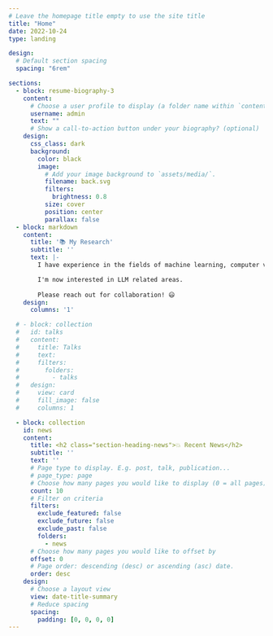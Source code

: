 ```yaml
---
# Leave the homepage title empty to use the site title
title: "Home"
date: 2022-10-24
type: landing

design:
  # Default section spacing
  spacing: "6rem"

sections:
  - block: resume-biography-3
    content:
      # Choose a user profile to display (a folder name within `content/authors/`)
      username: admin
      text: ""
      # Show a call-to-action button under your biography? (optional)
    design:
      css_class: dark
      background:
        color: black
        image:
          # Add your image background to `assets/media/`.
          filename: back.svg
          filters:
            brightness: 0.8
          size: cover
          position: center
          parallax: false
  - block: markdown
    content:
      title: '📚 My Research'
      subtitle: ''
      text: |-
        I have experience in the fields of machine learning, computer vision, and natural language processing, and have worked on projects in all of these areas.

        I'm now interested in LLM related areas.
        
        Please reach out for collaboration! 😃
    design:
      columns: '1'

  # - block: collection
  #   id: talks
  #   content:
  #     title: Talks
  #     text: 
  #     filters:
  #       folders:
  #         - talks
  #   design:
  #     view: card
  #     fill_image: false
  #     columns: 1

  - block: collection
    id: news
    content:
      title: <h2 class="section-heading-news">💥 Recent News</h2>
      subtitle: ''
      text: ''
      # Page type to display. E.g. post, talk, publication...
      # page_type: page
      # Choose how many pages you would like to display (0 = all pages)
      count: 10
      # Filter on criteria
      filters:
        exclude_featured: false
        exclude_future: false
        exclude_past: false
        folders:
          - news
      # Choose how many pages you would like to offset by
      offset: 0
      # Page order: descending (desc) or ascending (asc) date.
      order: desc
    design:
      # Choose a layout view
      view: date-title-summary
      # Reduce spacing
      spacing:
        padding: [0, 0, 0, 0]
---
```

